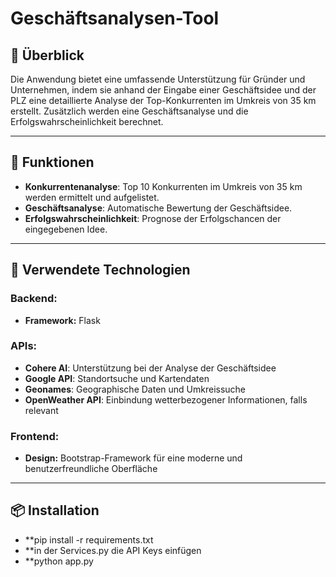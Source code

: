 # Geschäftsanalysen-Tool

## 📖 **Überblick**  
Die Anwendung bietet eine umfassende Unterstützung für Gründer und Unternehmen, indem sie anhand der Eingabe einer Geschäftsidee und der PLZ eine detaillierte Analyse der Top-Konkurrenten im Umkreis von 35 km erstellt. Zusätzlich werden eine Geschäftsanalyse und die Erfolgswahrscheinlichkeit berechnet.

---

## 🚀 **Funktionen**  
- **Konkurrentenanalyse**: Top 10 Konkurrenten im Umkreis von 35 km werden ermittelt und aufgelistet.  
- **Geschäftsanalyse**: Automatische Bewertung der Geschäftsidee.  
- **Erfolgswahrscheinlichkeit**: Prognose der Erfolgschancen der eingegebenen Idee.  

---

## 🔧 **Verwendete Technologien**  

### **Backend:**  
- **Framework:** Flask  

### **APIs:**  
- **Cohere AI**: Unterstützung bei der Analyse der Geschäftsidee  
- **Google API**: Standortsuche und Kartendaten  
- **Geonames**: Geographische Daten und Umkreissuche  
- **OpenWeather API**: Einbindung wetterbezogener Informationen, falls relevant  

### **Frontend:**  
- **Design:** Bootstrap-Framework für eine moderne und benutzerfreundliche Oberfläche  

---

## 📦 **Installation**

- **pip install -r requirements.txt
- **in der Services.py die API Keys einfügen
- **python app.py
